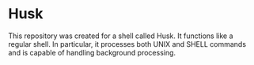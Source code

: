 # Husk
This repository was created for a shell called Husk. It functions like a regular shell. In particular, it processes both UNIX and SHELL commands and is capable of handling background processing.
